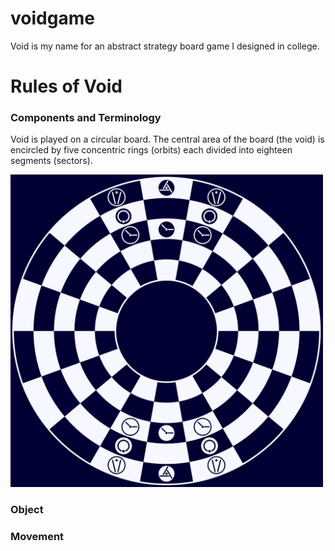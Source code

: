 # voidgame

Void is my name for an abstract strategy board game I designed in college. 

# Rules of Void

### Components and Terminology
Void is played on a circular board. The central area of the board (the void) is encircled by five concentric rings (orbits) each divided into eighteen segments (sectors). 

<img src="/pngs/void-board-initial-setup.png" width="500" height="500">

### Object

### Movement
